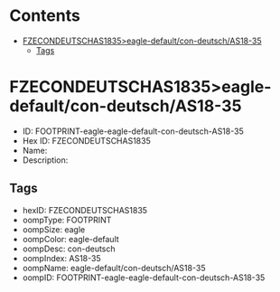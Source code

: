 



Contents
========

* [FZECONDEUTSCHAS1835>eagle-default/con-deutsch/AS18-35](#fzecondeutschas1835eagle-defaultcon-deutschas18-35)
	* [Tags](#tags)

# FZECONDEUTSCHAS1835>eagle-default/con-deutsch/AS18-35

- ID: FOOTPRINT-eagle-eagle-default-con-deutsch-AS18-35
- Hex ID: FZECONDEUTSCHAS1835
- Name: 
- Description: 

## Tags

- hexID: FZECONDEUTSCHAS1835
- oompType: FOOTPRINT
- oompSize: eagle
- oompColor: eagle-default
- oompDesc: con-deutsch
- oompIndex: AS18-35
- oompName: eagle-default/con-deutsch/AS18-35
- oompID: FOOTPRINT-eagle-eagle-default-con-deutsch-AS18-35
